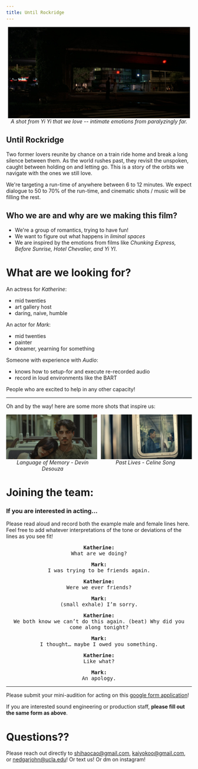 ```yaml
---
title: Until Rockridge
---
```


<div style="display: flex; align-items: center;">
  <div style="flex: 1; display: flex; justify-content: center; max-width: 100%; margin: 0 5px;">
    <img src="images/yiyi-far.jpg"
         style="height: auto; max-width: 100%;">
  </div>
</div>
<div style="flex: 1; display: flex; text-align: center; justify-content: center; font-style: italic;">
A shot from Yi Yi that we love -- intimate emotions from paralyzingly far.</div>

## Until Rockridge
Two former lovers reunite by chance on a train ride home and break a long silence between them. As the world rushes past, they revisit the unspoken, caught between holding on and letting go. This is a story of the orbits we navigate with the ones we still love.

We're targeting a run-time of anywhere between 6 to 12 minutes. We expect dialogue to 50 to 70% of the run-time, and cinematic shots / music will be filling the rest.

## Who we are and why are we making this film?
- We're a group of romantics, trying to have fun!
- We want to figure out what happens in *liminal spaces*
- We are inspired by the emotions from films like *Chunking Express, Before Sunrise, Hotel Chevalier, and Yi YI*.

# What are we looking for?
An actress for *Katherine*:
- mid twenties
- art gallery host
- daring, naive, humble

An actor for *Mark*:
- mid twenties
- painter
- dreamer, yearning for something

Someone with experience with *Audio*:
- knows how to setup-for and execute re-recorded audio
- record in loud environments like the BART

People who are excited to help in any other capacity!

---

Oh and by the way! here are some more shots that inspire us:

<div style="display: flex; align-items: center; justify-content: center;">
  <div style="display: flex; flex-direction: column; align-items: center; width: calc(50% - 5px); margin-right: 10px;">
    <img src="images/language-of-memory.jpg" alt="Image 2" style="width: 100%; height: auto;">
  </div>
  <div style="display: flex; flex-direction: column; align-items: center; width: calc(50% - 5px);">
    <img src="images/past-lives-subway.jpg" alt="Image 3" style="width: 100%; height: auto;">
  </div>
</div>
<div style="display: flex; align-items: flex-start;">
  <div style="flex: 1; text-align: center; font-style: italic;">Language of Memory - Devin Desouza</div>
  <div style="flex: 1; text-align: center; font-style: italic;">Past Lives - Celine Song</div>
</div>

# Joining the team:
### If you are interested in acting...
Please read aloud and record both the example male and female lines here.
Feel free to add whatever interpretations of the tone or deviations of the lines as you see fit!
<div style="font-family: monospace; text-align: center">

<strong>Katherine:</strong><br>
What are we doing?

<strong>Mark:</strong><br>
I was trying to be friends again.

<strong>Katherine:</strong><br>
Were we ever friends?

<strong>Mark:</strong><br>
(small exhale) I’m sorry.

<strong>Katherine:</strong><br>
We both know we can’t do this again. (beat) Why did you come along tonight?

<strong>Mark:</strong><br>
I thought… maybe I owed you something.

<strong>Katherine:</strong><br>
Like what?

<strong>Mark:</strong><br>
An apology.
</div>

---

Please submit your mini-audition for acting on this [google form application](https://forms.gle/wjnqGLDM65fk8ZnK8)!

If you are interested sound engineering or production staff, **please fill out the same form as above**.

# Questions??
Please reach out directly to shihaocao@gmail.com, kaiyokoo@gmail.com, or nedgarjohn@ucla.edu! Or text us! Or dm on instagram!